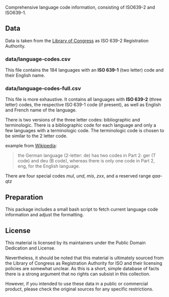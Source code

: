 Comprehensive language code information, consisting of ISO639-2 and ISO639-1.
 
## Data

Data is taken from the [Library of Congress](http://www.loc.gov/standards/iso639-2/iso639-2ra.html)
as ISO 639-2 Registration Authority.

### data/language-codes.csv 
This file contains the 184 languages with an  __ISO 639-1__ (two letter) code and their English name. 

### data/language-codes-full.csv 
This file is more exhaustive. 
It contains all languages with __ISO 639-2__ (three letter) codes, the respective ISO 639-1 code (if present), as well as English and French name of the language.

There is two versions of the three letter codes: bibliographic and terminologic. There is a bibliographic code for each language and only a few languages with a terminologic code.
The terminologic code is chosen to be similar to the 2 letter code. 

example from [Wikipedia](https://en.wikipedia.org/wiki/ISO_639#Relations_between_the_parts):
> the German language (2-letter: de) has two codes in Part 2: ger (T code) and deu (B code), whereas there is only one code in Part 2, eng, for the English language.

There are four special codes *mul*, *und*, *mis*, *zxx*, and a reserved range *qaa-qtz*
 
## Preparation

This package includes a small bash script to fetch current language code information
and adjust the formatting.

## License

This material is licensed by its maintainers under the Public Domain Dedication
and License.

Nevertheless, it should be noted that this material is ultimately sourced from
the Library of Congress as Registration Authority for ISO and their licensing policies are somewhat
unclear. As this is a short, simple database of facts there is a strong argument
that no rights can subsist in this collection. 

However, if you intended to use these data in a public or commercial product, please
check the original sources for any specific restrictions.


